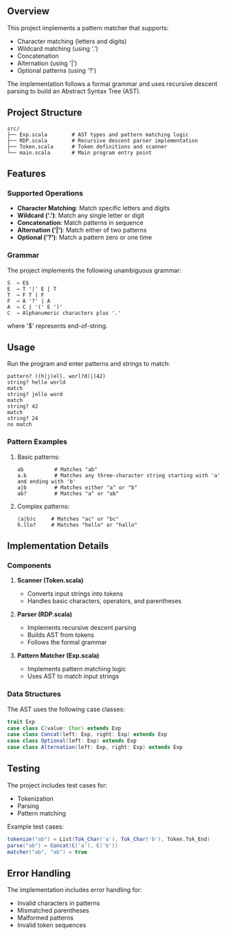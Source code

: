 ## Overview

This project implements a pattern matcher that supports:
- Character matching (letters and digits)
- Wildcard matching (using '.')
- Concatenation
- Alternation (using '|')
- Optional patterns (using '?')

The implementation follows a formal grammar and uses recursive descent parsing to build an Abstract Syntax Tree (AST).

## Project Structure

```
src/
├── Exp.scala        # AST types and pattern matching logic
├── RDP.scala        # Recursive descent parser implementation
├── Token.scala      # Token definitions and scanner
└── main.scala       # Main program entry point
```

## Features

### Supported Operations

- **Character Matching**: Match specific letters and digits
- **Wildcard ('.')**: Match any single letter or digit
- **Concatenation**: Match patterns in sequence
- **Alternation ('|')**: Match either of two patterns
- **Optional ('?')**: Match a pattern zero or one time

### Grammar

The project implements the following unambiguous grammar:

```
S  → E$
E  → T '|' E | T
T  → F T | F
F  → A '?' | A
A  → C | '(' E ')'
C  → Alphanumeric characters plus '.'
```

where '$' represents end-of-string.

## Usage

Run the program and enter patterns and strings to match:

```
pattern? ((h|j)ell. worl?d)|(42)
string? hello world
match
string? jello word
match
string? 42
match
string? 24
no match
```

### Pattern Examples

1. Basic patterns:
   ```
   ab          # Matches "ab"
   a.b         # Matches any three-character string starting with 'a' and ending with 'b'
   a|b         # Matches either "a" or "b"
   ab?         # Matches "a" or "ab"
   ```

2. Complex patterns:
   ```
   (a|b)c     # Matches "ac" or "bc"
   h.llo?     # Matches "hello" or "hallo"
   ```

## Implementation Details

### Components

1. **Scanner (Token.scala)**
   - Converts input strings into tokens
   - Handles basic characters, operators, and parentheses

2. **Parser (RDP.scala)**
   - Implements recursive descent parsing
   - Builds AST from tokens
   - Follows the formal grammar

3. **Pattern Matcher (Exp.scala)**
   - Implements pattern matching logic
   - Uses AST to match input strings

### Data Structures

The AST uses the following case classes:
```scala
trait Exp
case class C(value: Char) extends Exp
case class Concat(left: Exp, right: Exp) extends Exp
case class Optional(left: Exp) extends Exp
case class Alternation(left: Exp, right: Exp) extends Exp
```

## Testing

The project includes test cases for:
- Tokenization
- Parsing
- Pattern matching

Example test cases:
```scala
tokenize("ab") = List(Tok_Char('a'), Tok_Char('b'), Token.Tok_End)
parse("ab") = Concat(C('a'), C('b'))
matcher("ab", "ab") = true
```

## Error Handling

The implementation includes error handling for:
- Invalid characters in patterns
- Mismatched parentheses
- Malformed patterns
- Invalid token sequences
  
